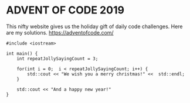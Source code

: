 # ADVENT OF CODE 2019

This nifty website gives us the holiday gift of daily code challenges.  Here are my solutions.
https://adventofcode.com/
```
#include <iostream>

int main() {
    int repeatJollySayingCount = 3;

    for(int i = 0;  i < repeatJollySayingCount; i++) {
        std::cout << "We wish you a merry christmas!" <<  std::endl;
    }

    std::cout << "And a happy new year!"
}

```

